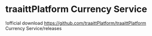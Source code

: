 # traaittPlatform Currency Service
!official download
https://github.com/traaittPlatform/traaittPlatform Currency Service/releases
